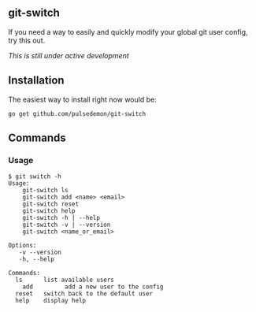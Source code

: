 ## git-switch

If you need a way to easily and quickly modify your global git user config, try this out.

*This is still under active development*

## Installation

The easiest way to install right now would be:

`go get github.com/pulsedemon/git-switch`


## Commands

### Usage

```
$ git switch -h
Usage:
	git-switch ls
	git-switch add <name> <email>
	git-switch reset
	git-switch help
	git-switch -h | --help
	git-switch -v | --version
	git-switch <name_or_email>

Options:
   -v --version
   -h, --help

Commands:
  ls      list available users
	add 		add a new user to the config
  reset   switch back to the default user
  help    display help
```
